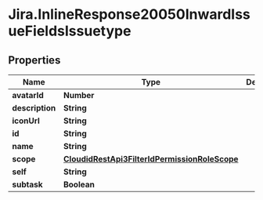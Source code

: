 # Jira.InlineResponse20050InwardIssueFieldsIssuetype

## Properties

Name | Type | Description | Notes
------------ | ------------- | ------------- | -------------
**avatarId** | **Number** |  | 
**description** | **String** |  | 
**iconUrl** | **String** |  | 
**id** | **String** |  | 
**name** | **String** |  | 
**scope** | [**CloudidRestApi3FilterIdPermissionRoleScope**](CloudidRestApi3FilterIdPermissionRoleScope.md) |  | 
**self** | **String** |  | 
**subtask** | **Boolean** |  | 



